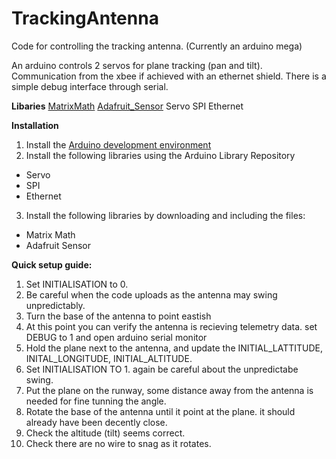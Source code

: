 # TrackingAntenna
Code for controlling the tracking antenna. (Currently an arduino mega)

An arduino controls 2 servos for plane tracking (pan and tilt). 
Communication from the xbee if achieved with an ethernet shield. 
There is a simple debug interface through serial.


**Libaries**
[MatrixMath](https://github.com/codebendercc/MatrixMath)
[Adafruit_Sensor](https://github.com/adafruit/Adafruit_Sensor)
Servo
SPI
Ethernet

**Installation**
1. Install the [Arduino development environment](https://www.arduino.cc/en/Main/Software)
2. Install the following libraries using the Arduino Library Repository
  * Servo
  * SPI
  * Ethernet
3. Install the following libraries by downloading and including the files:
  * Matrix Math
  * Adafruit Sensor

**Quick setup guide:**

1. Set INITIALISATION to 0.
2. Be careful when the code uploads as the antenna may swing unpredictably.
3. Turn the base of the antenna to point eastish
4. At this point you can verify the antenna is recieving telemetry data. set DEBUG to 1 and open arduino serial monitor
5. Hold the plane next to the antenna, and update the INITIAL_LATTITUDE, INITAL_LONGITUDE, INITIAL_ALTITUDE.
6. Set INITIALISATION TO 1. again be careful about the unpredictabe swing.
7. Put the plane on the runway, some distance away from the antenna is needed for fine tunning the angle.
8. Rotate the base of the antenna until it point at the plane. it should already have been decently close. 
9. Check the altitude (tilt) seems correct.
10. Check there are no wire to snag as it rotates.
